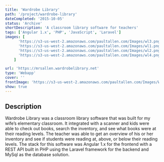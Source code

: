 ```yaml
---
title: 'Wardrobe Library'
path: '/project/wardrobe-library'
dateCompleted: '2015-10-05'
status: 'Archive'
shortDescription: 'A classroom library software for teachers'
tags: ['Angular 1.x', 'PHP', 'JavaScript', 'Laravel']
images: [
      'https://s3-us-west-2.amazonaws.com/paultallen.com/Images/wl3.png',
      'https://s3-us-west-2.amazonaws.com/paultallen.com/Images/wl1.png',
      'https://s3-us-west-2.amazonaws.com/paultallen.com/Images/wl2.png',
      'https://s3-us-west-2.amazonaws.com/paultallen.com/Images/wl4.png',
    ]

url: 'https://mrsallen.wardrobelibrary.net'
type: 'Webapp'
cover: ''
frontImage: 'https://s3-us-west-2.amazonaws.com/paultallen.com/Images/Wardrobe+Library+Cover.png'
show: true
---
```


## Description

Wardrobe Library was a classroom library software that was built for my wife’s elementary classroom. It integrated with a scanner and kids were able to check out books, search the inventory, and see what books were at their reading levels. The teacher was able to get an overview of his or her inventory and see if students were reading at, above, or below their reading levels. The stack for this software was Angular 1.x for the frontend with a REST API built in PHP using the Laravel framework for the backend and MySql as the database solution. 